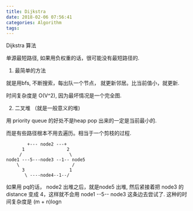 ```yaml
---
title: Dijkstra
date: 2018-02-06 07:56:41
categories: Algorithm
tags:
---
```


Dijkstra 算法

单源最短路径, 如果用负权重的话，很可能没有最短路径的.

1. 最简单的方法

就是用bfs, 不断搜索，每出队一个节点， 就更新邻居。比当前值小，就更新.

时间复杂度是 O(V^2), 因为最坏情况是一个完全图.

2. 二叉堆 （就是一般意义的堆)


用 priority queue 的好处不是heap pop 出来的一定是当前最小的.

而是有些路径根本不用去遍历。相当于一个剪枝的过程.


```text
        +--- node2 ---+
      1                2
     /                  \
node1 ---5---node3 --1-- node5
    \                    / 
      3                 1
       \ ----node4--1--/
```


如果用 pq的话， node2 出堆之后，就是node5 出堆, 然后紧接着把 node3 的distance 变成 4，这样就不会用 node1 --5-- node3 这条边去尝试了.
这种的时间复杂度是 (m + n)logn
